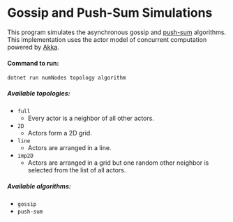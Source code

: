 # Gossip and Push-Sum Simulations

This program simulates the asynchronous gossip and [push-sum](https://www.cs.cornell.edu/johannes/papers/2003/focs2003-gossip.pdf) algorithms. This implementation uses the actor model of concurrent computation powered by [Akka](https://getakka.net/).

#### Command to run: 
`dotnet run numNodes topology algorithm`

##### Available topologies:
 - `full`
   - Every actor is a neighbor of all other actors.
 - `2D`
   - Actors form a 2D grid.
 - `line`
   - Actors are arranged in a line.
 - `imp2D`
   - Actors are arranged in a grid but one random other neighbor
      is selected from the list of all actors.

##### Available algorithms:
- `gossip`
- `push-sum` 
